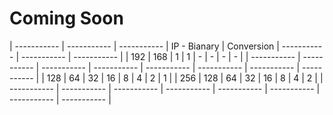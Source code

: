 # Coming Soon










| ----------- | ----------- | ----------- | IP - Bianary | Conversion | ----------- | ----------- | ----------- |
| 192 | 168 | 1 | 1 | - | - | - | - |
| ----------- | ----------- | ----------- | ----------- | ----------- | ----------- | ----------- | ----------- |
| 128 | 64 | 32 | 16 | 8 | 4 | 2 | 1 |
| 256 | 128 | 64 | 32 | 16 | 8 | 4 | 2 |
| ----------- | ----------- | ----------- | ----------- | ----------- | ----------- | ----------- | ----------- |